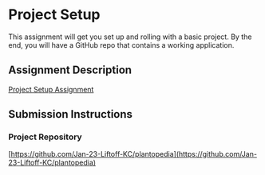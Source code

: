 # Project Setup
This assignment will get you set up and rolling with a basic project. By the end, you will have a GitHub repo that contains a working application.

## Assignment Description
[Project Setup Assignment](https://education.launchcode.org/liftoff/modules/assignments/project-setup)

## Submission Instructions

### Project Repository
[https://github.com/Jan-23-Liftoff-KC/plantopedia](https://github.com/Jan-23-Liftoff-KC/plantopedia)
